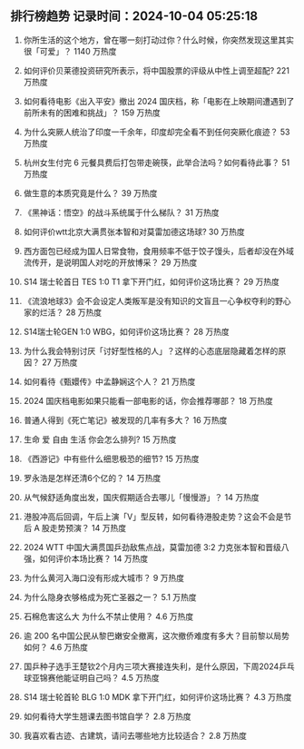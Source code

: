 
## 排行榜趋势 记录时间：2024-10-04 05:25:18
  
  1. 你所生活的这个地方，曾在哪一刻打动过你？什么时候，你突然发现这里其实很「可爱」？ 1140 万热度
    
  2. 如何评价贝莱德投资研究所表示，将中国股票的评级从中性上调至超配? 221 万热度
    
  3. 如何看待电影《出入平安》撤出 2024 国庆档，称「电影在上映期间遭遇到了前所未有的困难和挑战」？ 159 万热度
    
  4. 为什么突厥人统治了印度一千余年，印度却完全看不到任何突厥化痕迹？ 53 万热度
    
  5. 杭州女生付完 6 元餐具费后打包带走碗筷，此举合法吗？如何看待此事？ 51 万热度
    
  6. 做生意的本质究竟是什么？ 39 万热度
    
  7. 《黑神话：悟空》的战斗系统属于什么梯队？ 31 万热度
    
  8. 如何评价wtt北京大满贯张本智和对莫雷加德这场球? 30 万热度
    
  9. 西方面包已经成为国人日常食物，食用频率不低于饺子馒头，后者却没在外域流传开，是说明国人对吃的开放博采？ 29 万热度
    
  10. S14 瑞士轮首日 TES 1:0 T1 拿下开门红，如何评价这场比赛？ 29 万热度
    
  11. 《流浪地球3》会不会设定人类叛军是没有知识的文盲且一心争权夺利的野心家的烂活？ 28 万热度
    
  12. S14瑞士轮GEN 1:0 WBG，如何评价这场比赛？ 28 万热度
    
  13. 为什么我会特别讨厌「讨好型性格的人」？这样的心态底层隐藏着怎样的原因？ 27 万热度
    
  14. 如何看待《甄嬛传》中孟静娴这个人？ 21 万热度
    
  15. 2024 国庆档电影如果只能看一部电影的话，你会推荐哪部？ 18 万热度
    
  16. 普通人得到《死亡笔记》被发现的几率有多大？ 16 万热度
    
  17. 生命 爱 自由 生活 你会怎么排列? 15 万热度
    
  18. 《西游记》中有些什么细思极恐的细节? 15 万热度
    
  19. 罗永浩是怎样还清6个亿的？ 14 万热度
    
  20. 从气候舒适角度出发，国庆假期适合去哪儿「慢慢游」？ 14 万热度
    
  21. 港股冲高后回调，午后上演「V」型反转，如何看待港股走势？这会不会是节后 A 股走势预演？ 14 万热度
    
  22. 2024 WTT 中国大满贯国乒劲敌焦点战，莫雷加德 3:2 力克张本智和晋级八强，如何评价本场比赛？ 14 万热度
    
  23. 为什么黄河入海口没有形成大城市？ 9 万热度
    
  24. 为什么隐身衣够格成为死亡圣器之一？ 5.1 万热度
    
  25. 石棉危害这么大 为什么不禁止使用？ 4.6 万热度
    
  26. 逾 200 名中国公民从黎巴嫩安全撤离，这次撤侨难度有多大？目前黎以局势如何？ 4.6 万热度
    
  27. 国乒种子选手王楚钦2个月内三项大赛接连失利，是什么原因，下周2024乒乓球亚锦赛他能证明自己吗？ 4.5 万热度
    
  28. S14 瑞士轮首轮 BLG 1:0 MDK 拿下开门红，如何评价这场比赛？ 4.3 万热度
    
  29. 如何看待大学生翘课去图书馆自学？ 2.8 万热度
    
  30. 我喜欢看古迹、古建筑，请问去哪些地方比较适合？ 2.8 万热度
    